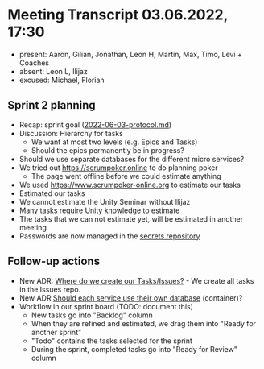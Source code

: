 # Meeting Transcript 03.06.2022, 17:30

- present: Aaron, Gilian, Jonathan, Leon H, Martin, Max, Timo, Levi + Coaches
- absent: Leon L, Ilijaz
- excused: Michael, Florian

## Sprint 2 planning

- Recap: sprint goal ([2022-06-03-protocol.md](./2022-06-03-protocol.md))
- Discussion: Hierarchy for tasks
    - We want at most two levels (e.g. Epics and Tasks)
    - Should the epics permanently be in progress?
- Should we use separate databases for the different micro services?
- We tried out https://scrumpoker.online to do planning poker
    - The page went offline before we could estimate anything
- We used https://www.scrumpoker-online.org to estimate our tasks
- Estimated our tasks
- We cannot estimate the Unity Seminar without Ilijaz
- Many tasks require Unity knowledge to estimate
- The tasks that we can not estimate yet, will be estimated in another meeting
- Passwords are now managed in the [secrets repository](https://github.com/Gamify-IT/secrets)

## Follow-up actions
- New ADR: [Where do we create our Tasks/Issues?](../../adr/issues-repository.md) - We create all tasks in the Issues repo.
- New ADR [Should each service use their own database](../../adr/databases.md) (container)?
- Workflow in our sprint board (TODO: document this)
    - New tasks go into "Backlog" column
    - When they are refined and estimated, we drag them into "Ready for another sprint"
    - "Todo" contains the tasks selected for the sprint
    - During the sprint, completed tasks go into "Ready for Review" column
